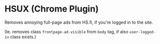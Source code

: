 HSUX (Chrome Plugin)
==========================

Removes annoying full-page ads from HS.fi, if you're logged in to the 
site.

(Ie. removes class `frontpage-ad-visible` from `body` tag, if also 
`user-logged-in` class exists.)
